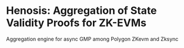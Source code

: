 # Henosis: Aggregation of State Validity Proofs for ZK-EVMs

Aggregation engine for async GMP among Polygon ZKevm and Zksync


